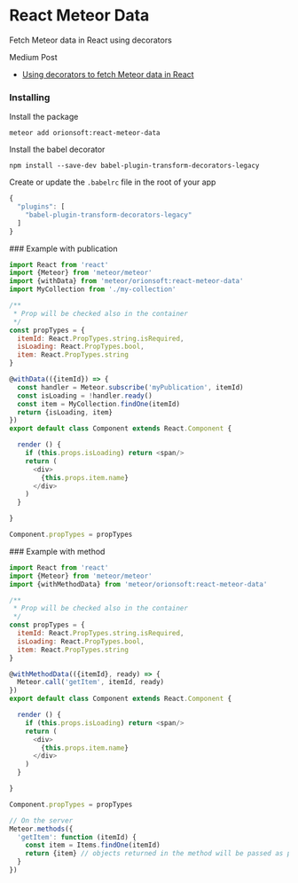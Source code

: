 # React Meteor Data

Fetch Meteor data in React using decorators

Medium Post

- [Using decorators to fetch Meteor data in React](https://medium.com/orionsoft/using-decorators-to-fetch-meteor-data-in-react-419a6869400c)

### Installing

Install the package

```
meteor add orionsoft:react-meteor-data
```

Install the babel decorator

```
npm install --save-dev babel-plugin-transform-decorators-legacy
```

Create or update the ```.babelrc``` file in the root of your app

```js
{
  "plugins": [
    "babel-plugin-transform-decorators-legacy"
  ]
}
```

### Example with publication

```js
import React from 'react'
import {Meteor} from 'meteor/meteor'
import {withData} from 'meteor/orionsoft:react-meteor-data'
import MyCollection from './my-collection'

/**
 * Prop will be checked also in the container
 */
const propTypes = {
  itemId: React.PropTypes.string.isRequired,
  isLoading: React.PropTypes.bool,
  item: React.PropTypes.string
}

@withData(({itemId}) => {
  const handler = Meteor.subscribe('myPublication', itemId)
  const isLoading = !handler.ready()
  const item = MyCollection.findOne(itemId)
  return {isLoading, item}
})
export default class Component extends React.Component {

  render () {
    if (this.props.isLoading) return <span/>
    return (
      <div>
        {this.props.item.name}
      </div>
    )
  }

}

Component.propTypes = propTypes
```

### Example with method

```js
import React from 'react'
import {Meteor} from 'meteor/meteor'
import {withMethodData} from 'meteor/orionsoft:react-meteor-data'

/**
 * Prop will be checked also in the container
 */
const propTypes = {
  itemId: React.PropTypes.string.isRequired,
  isLoading: React.PropTypes.bool,
  item: React.PropTypes.string
}

@withMethodData(({itemId}, ready) => {
  Meteor.call('getItem', itemId, ready)
})
export default class Component extends React.Component {

  render () {
    if (this.props.isLoading) return <span/>
    return (
      <div>
        {this.props.item.name}
      </div>
    )
  }

}

Component.propTypes = propTypes

// On the server
Meteor.methods({
  'getItem': function (itemId) {
    const item = Items.findOne(itemId)
    return {item} // objects returned in the method will be passed as props
  }
})
```
